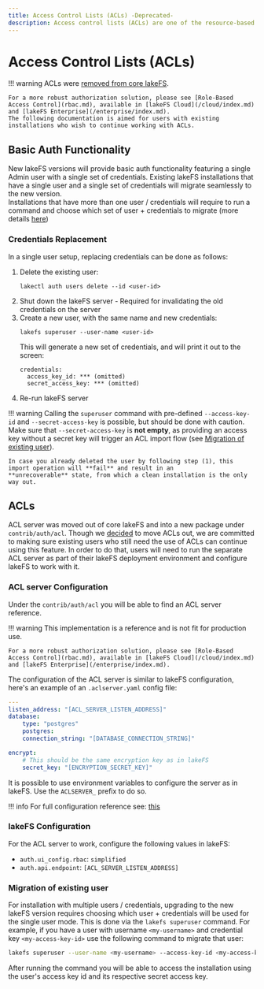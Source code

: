 ```yaml
---
title: Access Control Lists (ACLs) -Deprecated-
description: Access control lists (ACLs) are one of the resource-based options that you can use to manage access to your repositories and objects. There are limits to managing permissions using ACLs.
---
```


# Access Control Lists (ACLs)

!!! warning
    ACLs were [removed from core lakeFS](https://lakefs.io/blog/why-moving-acls-out-of-core-lakefs/).
     
    For a more robust authorization solution, please see [Role-Based Access Control](rbac.md), available in [lakeFS Cloud](/cloud/index.md) and [lakeFS Enterprise](/enterprise/index.md).  
    The following documentation is aimed for users with existing installations who wish to continue working with ACLs. 


## Basic Auth Functionality

New lakeFS versions will provide basic auth functionality featuring a single Admin user with a single set of credentials.
Existing lakeFS installations that have a single user and a single set of credentials will migrate seamlessly to the new version.  
Installations that have more than one user / credentials will require to run a command and choose which set of user + credentials to migrate 
(more details [here](#migration-of-existing-user))

### Credentials Replacement

In a single user setup, replacing credentials can be done as follows:
1. Delete the existing user:
    ```shell
    lakectl auth users delete --id <user-id>
    ```
2. Shut down the lakeFS server - Required for invalidating the old credentials on the server
3. Create a new user, with the same name and new credentials:
    ```shell
    lakefs superuser --user-name <user-id>
    ```
    This will generate a new set of credentials, and will print it out to the screen:
    ```
    credentials:
      access_key_id: *** (omitted)
      secret_access_key: *** (omitted)
    ```
4. Re-run lakeFS server

!!! warning
    Calling the `superuser` command with pre-defined `--access-key-id` and `--secret-access-key` is possible,
    but should be done with caution. Make sure that `--secret-access-key` is **not empty**,
    as providing an access key without a secret key will trigger an ACL import flow
    (see [Migration of existing user](#migration-of-existing-user)).

    In case you already deleted the user by following step (1), this import operation will **fail** and result in an 
    **unrecoverable** state, from which a clean installation is the only way out.

## ACLs

ACL server was moved out of core lakeFS and into a new package under `contrib/auth/acl`.
Though we [decided](https://lakefs.io/blog/why-moving-acls-out-of-core-lakefs/) to move ACLs out, we are committed to making sure existing users who still need the use of ACLs can continue using
this feature.
In order to do that, users will need to run the separate ACL server as part of their lakeFS deployment environment and configure lakeFS to work with it.

### ACL server Configuration

Under the `contrib/auth/acl` you will be able to find an ACL server reference.

!!! warning
    This implementation is a reference and is not fit for production use. 

    For a more robust authorization solution, please see [Role-Based Access Control](rbac.md), available in [lakeFS Cloud](/cloud/index.md) and [lakeFS Enterprise](/enterprise/index.md). 


The configuration of the ACL server is similar to lakeFS configuration, here's an example of an `.aclserver.yaml` config file:

```yaml
---
listen_address: "[ACL_SERVER_LISTEN_ADDRESS]"
database:
    type: "postgres"
    postgres:
    connection_string: "[DATABASE_CONNECTION_STRING]"

encrypt:
    # This should be the same encryption key as in lakeFS
    secret_key: "[ENCRYPTION_SECRET_KEY]"
```

It is possible to use environment variables to configure the server as in lakeFS. Use the `ACLSERVER_` prefix to do so.  

!!! info
    For full configuration reference see: [this](https://github.com/treeverse/lakeFS/blob/7b2a0ac2f1afedd2059284c32e7dacb945b2ae90/contrib/auth/acl/config.go#L26)


### lakeFS Configuration

For the ACL server to work, configure the following values in lakeFS:  

- `auth.ui_config.rbac`: `simplified`  
- `auth.api.endpoint`: `[ACL_SERVER_LISTEN_ADDRESS]`

### Migration of existing user

For installation with multiple users / credentials, upgrading to the new lakeFS version requires choosing which user + credentials will be used for the single user mode.
This is done via the `lakefs superuser` command.
For example, if you have a user with username `<my-username>` and credential key `<my-access-key-id>` use the following command to migrate that user: 

```bash
lakefs superuser --user-name <my-username> --access-key-id <my-access-key-id>
```
  
After running the command you will be able to access the installation using the user's access key id and its respective secret access key.
